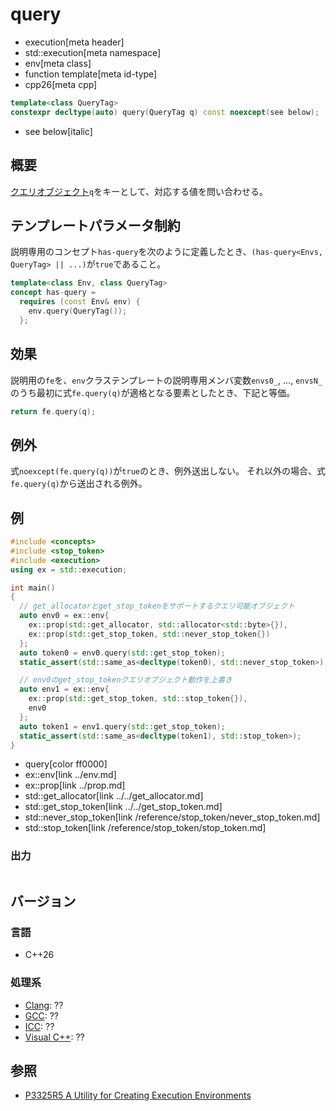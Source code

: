 # query
* execution[meta header]
* std::execution[meta namespace]
* env[meta class]
* function template[meta id-type]
* cpp26[meta cpp]

```cpp
template<class QueryTag>
constexpr decltype(auto) query(QueryTag q) const noexcept(see below);
```
* see below[italic]

## 概要
[クエリオブジェクト](../../queryable.md)`q`をキーとして、対応する値を問い合わせる。


## テンプレートパラメータ制約
説明専用のコンセプト`has-query`を次のように定義したとき、`(has-query<Envs, QueryTag> || ...)`が`true`であること。

```cpp
template<class Env, class QueryTag>
concept has-query =
  requires (const Env& env) {
    env.query(QueryTag());
  };
```


## 効果
説明用の`fe`を、`env`クラステンプレートの説明専用メンバ変数`envs0_`, ..., `envsN_`のうち最初に式`fe.query(q)`が適格となる要素としたとき、下記と等価。

```cpp
return fe.query(q);
```


## 例外
式`noexcept(fe.query(q))`が`true`のとき、例外送出しない。
それ以外の場合、式`fe.query(q)`から送出される例外。


## 例
```cpp example
#include <concepts>
#include <stop_token>
#include <execution>
using ex = std::execution;

int main()
{
  // get_allocatorとget_stop_tokenをサポートするクエリ可能オブジェクト
  auto env0 = ex::env{
    ex::prop(std::get_allocator, std::allocator<std::byte>{}),
    ex::prop(std::get_stop_token, std::never_stop_token{})
  };
  auto token0 = env0.query(std::get_stop_token);
  static_assert(std::same_as<decltype(token0), std::never_stop_token>);

  // env0のget_stop_tokenクエリオブジェクト動作を上書き
  auto env1 = ex::env{
    ex::prop(std::get_stop_token, std::stop_token{}),
    env0
  };
  auto token1 = env1.query(std::get_stop_token);
  static_assert(std::same_as<decltype(token1), std::stop_token>);
}
```
* query[color ff0000]
* ex::env[link ../env.md]
* ex::prop[link ../prop.md]
* std::get_allocator[link ../../get_allocator.md]
* std::get_stop_token[link ../../get_stop_token.md]
* std::never_stop_token[link /reference/stop_token/never_stop_token.md]
* std::stop_token[link /reference/stop_token/stop_token.md]

### 出力
```
```


## バージョン
### 言語
- C++26

### 処理系
- [Clang](/implementation.md#clang): ??
- [GCC](/implementation.md#gcc): ??
- [ICC](/implementation.md#icc): ??
- [Visual C++](/implementation.md#visual_cpp): ??


## 参照
- [P3325R5 A Utility for Creating Execution Environments](https://open-std.org/jtc1/sc22/wg21/docs/papers/2024/p3325r5.html)
